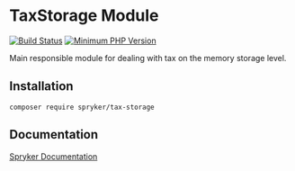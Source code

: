 # TaxStorage Module
[![Build Status](https://travis-ci.org/spryker/tax-storage.svg)](https://travis-ci.org/spryker/tax-storage)
[![Minimum PHP Version](https://img.shields.io/badge/php-%3E%3D%207.2-8892BF.svg)](https://php.net/)

Main responsible module for dealing with tax on the memory storage level.

## Installation

```
composer require spryker/tax-storage
```

## Documentation

[Spryker Documentation](https://documentation.spryker.com/module_guide/overview.htm)
